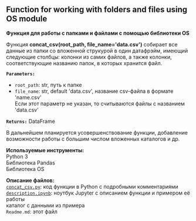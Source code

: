 ## Function for working with folders and files using OS module
**Функция для работы с папками и файлами с помощью библиотеки OS**  
  
Функция **concat_csv(root_path, file_name='data.csv')** собирает все данные из папки со вложенной струкурой в один датафрэйм, имеющий следующие столбцы: колонки из самих файлов, а также колонки, соответствующие названию папок, в которых хранится файл.  
  
**`Parameters:`**  
 - `root_path`: str,  путь к папке  
 - `file_name`: str, default 'data.csv',  название csv-файла в формате 'name.csv'  
  Если этот параметр не указан, то считываются файлы с названием 'data.csv'  
  
**`Returns:`** DataFrame  
  
В дальнейшем планируется усовершенствование функции, добавление возможности работы с большим числом вложенных каталогов и др.
  
**Используемые инструменты:**  
Python 3  
Библиотека Pandas  
Библиотека OS    
  
**Описание файлов:**  
[`concat_csv.py`](https://github.com/Svkhorol/Useful_Functions/blob/main/concat_csv/concat_csv.py): код функции в Python с подробными комментариями    
[`description.ipynb`](https://github.com/Svkhorol/Useful_Functions/blob/main/concat_csv/description.ipynb): ноутбук Jupyter c описанием функции и примером её работы  
каталог с данными из примера  
`Readme.md`: этот файл
